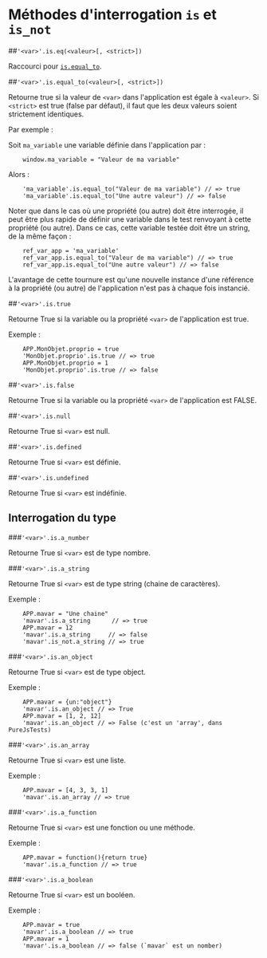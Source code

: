 # Méthodes d'interrogation `is` et `is_not`


##`'<var>'.is.eq(<valeur>[, <strict>])`
	
Raccourci pour [`is.equal_to`](#is_equal_to).

<a name="is_equal_to"></a>
##`'<var>'.is.equal_to(<valeur>[, <strict>])`
	
Retourne true si la valeur de `<var>` dans l'application est égale à `<valeur>`. Si `<strict>` est true (false par défaut), il faut que les deux valeurs soient strictement identiques.
	
Par exemple :

Soit `ma_variable` une variable définie dans l'application par :

		window.ma_variable = "Valeur de ma variable"

Alors :

		'ma_variable'.is.equal_to("Valeur de ma variable") // => true
		'ma_variable'.is.equal_to("Une autre valeur") // => false

Noter que dans le cas où une propriété (ou autre) doit être interrogée, il peut être plus rapide de définir une variable dans le test renvoyant à cette propriété (ou autre). Dans ce cas, cette variable testée doit être un string, de la même façon :

		ref_var_app = 'ma_variable'
		ref_var_app.is.equal_to("Valeur de ma variable") // => true
		ref_var_app.is.equal_to("Une autre valeur") // => false

L'avantage de cette tournure est qu'une nouvelle instance d'une référence à la propriété (ou autre) de l'application n'est pas à chaque fois instancié.

##`'<var>'.is.true`
		
Retourne True si la variable ou la propriété `<var>` de l'application est true.
		
Exemple :
		
		APP.MonObjet.proprio = true
		'MonObjet.proprio'.is.true // => true
		APP.MonObjet.proprio = 1
		'MonObjet.proprio'.is.true // => false
		
##`'<var>'.is.false`
		
Retourne True si la variable ou la propriété `<var>` de l'application est FALSE.
		
##`'<var>'.is.null`
		
Retourne True si `<var>` est null.
		
##`'<var>'.is.defined`
		
Retourne True si `<var>` est définie.
		
##`'<var>'.is.undefined`
		
Retourne True si `<var>` est indéfinie.
		
## Interrogation du type

###`'<var>'.is.a_number`
	
Retourne True si `<var>` est de type nombre.

###`'<var>'.is.a_string`
	
Retourne True si `<var>` est de type string (chaine de caractères).
	
Exemple :
	
		APP.mavar = "Une chaine"
		'mavar'.is.a_string      // => true
		APP.mavar = 12
		'mavar'.is.a_string     // => false
		'mavar'.is_not.a_string // => true
	
###`'<var>'.is.an_object`
	
Retourne True si `<var>` est de type object.
	
Exemple : 
	
		APP.mavar = {un:"object"}
		'mavar'.is.an_object // => True
		APP.mavar = [1, 2, 12]
		'mavar'.is.an_object // => False (c'est un 'array', dans PureJsTests)

###`'<var>'.is.an_array`
	
Retourne True si `<var>` est une liste.
	
Exemple :
	
		APP.mavar = [4, 3, 3, 1]
		'mavar'.is.an_array // => true

###`'<var>'.is.a_function`
	
Retourne True si `<var>` est une fonction ou une méthode.
	
Exemple :
	
		APP.mavar = function(){return true}
		'mavar'.is.a_function // => true
	
###`'<var>'.is.a_boolean`
	
Retourne True si `<var>` est un booléen.
	
Exemple :
	
		APP.mavar = true
		'mavar'.is.a_boolean // => true
		APP.mavar = 1
		'mavar'.is.a_boolean // => false (`mavar` est un nomber)
